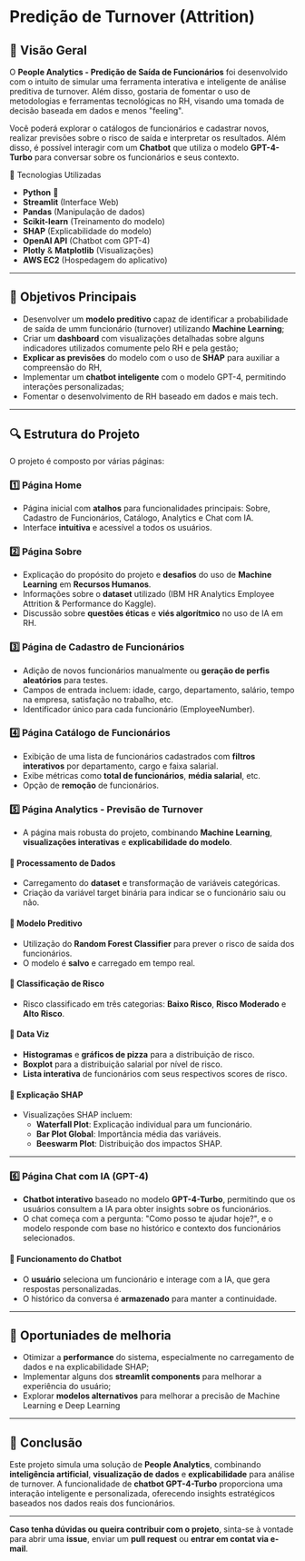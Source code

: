 # Predição de Turnover (Attrition)

## 📌 Visão Geral
O **People Analytics - Predição de Saída de Funcionários** foi desenvolvido com o intuito de simular uma ferramenta interativa e inteligente de análise preditiva de turnover. Além disso, gostaria de fomentar o uso de metodologias e ferramentas tecnológicas no RH, visando uma tomada de decisão baseada em dados e menos "feeling". 

Você poderá explorar o catálogos de funcionários e cadastrar novos, realizar previsões sobre o risco de saída e interpretar os resultados. Além disso, é possível interagir com um **Chatbot** que utiliza o modelo **GPT-4-Turbo** para conversar sobre os funcionários e seus contexto.

🚀 Tecnologias Utilizadas

- **Python** 🐍
- **Streamlit** (Interface Web)
- **Pandas** (Manipulação de dados)
- **Scikit-learn** (Treinamento do modelo)
- **SHAP** (Explicabilidade do modelo)
- **OpenAI API** (Chatbot com GPT-4)
- **Plotly** & **Matplotlib** (Visualizações)
- **AWS EC2** (Hospedagem do aplicativo)

---

## 🎯 Objetivos Principais

- Desenvolver um **modelo preditivo** capaz de identificar a probabilidade de saída de umm funcionário (turnover) utilizando **Machine Learning**;
- Criar um **dashboard** com visualizações detalhadas sobre alguns indicadores utilizados comumente pelo RH e pela gestão;
- **Explicar as previsões** do modelo com o uso de **SHAP** para auxiliar a compreensão do RH,
- Implementar um **chatbot inteligente** com o modelo GPT-4, permitindo interações personalizadas;
- Fomentar o desenvolvimento de RH baseado em dados e mais tech.

---

## 🔍 Estrutura do Projeto

O projeto é composto por várias páginas:

### 1️⃣ Página Home
- Página inicial com **atalhos** para funcionalidades principais: Sobre, Cadastro de Funcionários, Catálogo, Analytics e Chat com IA.
- Interface **intuitiva** e acessível a todos os usuários.

### 2️⃣ Página Sobre
- Explicação do propósito do projeto e **desafios** do uso de **Machine Learning** em **Recursos Humanos**.
- Informações sobre o **dataset** utilizado (IBM HR Analytics Employee Attrition & Performance do Kaggle).
- Discussão sobre **questões éticas** e **viés algorítmico** no uso de IA em RH.

### 3️⃣ Página de Cadastro de Funcionários
- Adição de novos funcionários manualmente ou **geração de perfis aleatórios** para testes.
- Campos de entrada incluem: idade, cargo, departamento, salário, tempo na empresa, satisfação no trabalho, etc.
- Identificador único para cada funcionário (EmployeeNumber).

### 4️⃣ Página Catálogo de Funcionários
- Exibição de uma lista de funcionários cadastrados com **filtros interativos** por departamento, cargo e faixa salarial.
- Exibe métricas como **total de funcionários**, **média salarial**, etc.
- Opção de **remoção** de funcionários.

### 5️⃣ Página Analytics - Previsão de Turnover
- A página mais robusta do projeto, combinando **Machine Learning**, **visualizações interativas** e **explicabilidade do modelo**.

#### 🔹 Processamento de Dados
- Carregamento do **dataset** e transformação de variáveis categóricas.
- Criação da variável target binária para indicar se o funcionário saiu ou não.

#### 🔹 Modelo Preditivo
- Utilização do **Random Forest Classifier** para prever o risco de saída dos funcionários.
- O modelo é **salvo** e carregado em tempo real.

#### 🔹 Classificação de Risco
- Risco classificado em três categorias: **Baixo Risco**, **Risco Moderado** e **Alto Risco**.

#### 🔹 Data Viz
- **Histogramas** e **gráficos de pizza** para a distribuição de risco.
- **Boxplot** para a distribuição salarial por nível de risco.
- **Lista interativa** de funcionários com seus respectivos scores de risco.

#### 🔹 Explicação SHAP
- Visualizações SHAP incluem:
  - **Waterfall Plot**: Explicação individual para um funcionário.
  - **Bar Plot Global**: Importância média das variáveis.
  - **Beeswarm Plot**: Distribuição dos impactos SHAP.

---

### 6️⃣ Página Chat com IA (GPT-4)

- **Chatbot interativo** baseado no modelo **GPT-4-Turbo**, permitindo que os usuários consultem a IA para obter insights sobre os funcionários.
- O chat começa com a pergunta: "Como posso te ajudar hoje?", e o modelo responde com base no histórico e contexto dos funcionários selecionados.

#### 🔹 Funcionamento do Chatbot
- O **usuário** seleciona um funcionário e interage com a IA, que gera respostas personalizadas.
- O histórico da conversa é **armazenado** para manter a continuidade.

---

## 📌 Oportuniades de melhoria

- Otimizar a **performance** do sistema, especialmente no carregamento de dados e na explicabilidade SHAP;
- Implementar alguns dos **streamlit components** para melhorar a experiência do usuário;
- Explorar **modelos alternativos** para melhorar a precisão de Machine Learning e Deep Learning

---

## 📢 Conclusão

Este projeto simula uma solução  de **People Analytics**, combinando **inteligência artificial**, **visualização de dados** e **explicabilidade** para análise de turnover. A funcionalidade de **chatbot GPT-4-Turbo** proporciona uma interação inteligente e personalizada, oferecendo insights estratégicos baseados nos dados reais dos funcionários.

---

**Caso tenha dúvidas ou queira contribuir com o projeto**, sinta-se à vontade para abrir uma **issue**, enviar um **pull request** ou **entrar em contat via e-mail**.
